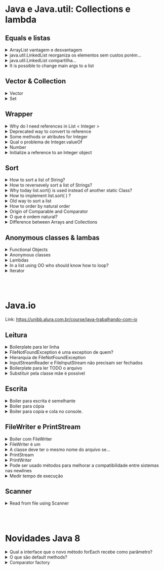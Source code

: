 # Java e Java.util: Collections e lambda

## Equals e listas

<details>
<summary>ArrayList vantagem e desvantagem</summary>
Rápida para iterar, mas se remover

```java
list.remove(1);
```
muda toda a indexação da lista  
</details>


<details>
<summary>java.util.LinkedList reorganiza os elementos sem custos porém...</summary>
Cada elemento sabe o index do anterior e do próximo. Fácil alterar.

Mas iterar é difícil pois tem que começar do início.
</details>


<details>
<summary>java.util.LinkedList compartilha...</summary>
Mesmos métodos

```java
myList.remove();
myList.size();
myList.contains();   
```

Isso é devido a interface List

```java
List<Integer> myList = new LinkedList<>(); 
```
</details>

<details>
    <summary>
    It is possible to change main args to a list
    </summary>


```java
public static void main(String[] args) {
    (args);
}
```
</details>

## Vector & Collection

<details>
<summary>
Vector
</summary>
The same thing as ArrayList, but threadsafe.It came before ArrayList and List (interface). Most of the time it's not necessary.
</details>

<details>
<summary>
Set
</summary>
Because List accepts duplicate entries. Both extends Collection. Vector is under List.
</details>

## Wrapper


<details>
<summary>
Why do I need references in List < Integer >
</summary>
No mundo de arrays existem primitivos e referências.
No mundo de Lists existem somente referências (they are objetcs)
Actually Java will convert primitives to objects

```java
myList.add(15);
//it should not be possible
//it's called autoboxing
//from Double to double is Unboxing (for example)
```
</details>

<details>
<summary>
Deprecated way to convert to reference
</summary>

```java
//Deprecated way
Integer numero = new Integer(22);

//New way
Integer numero = Integer.valueOf(22);
```
</details>

<details>
<summary>
Some methods or atributes for Integer</summary>

```java
//Deprecated way
Integer.MAX_VALUE;
Integer.intValue();
//parse is a static method that receives something
Integer.parseInt(...);
```
</details>

<details>
<summary>
Qual o problema de Integer.valueOf</summary>

Integer.valueOf("22"); retorna uma referência. E se for necessário uma int haveria um unboxing, então não seria a melhor opção, e sim:

Integer.parseInt("22"); devolve um int diretamente
</details>

<details>
<summary> Number </summary>
Mother class of Long, Integer, Double...
</details>

<details>
<summary>
Initialize a reference to an Integer object</summary>
Integer myInt = Integer.valueOf("22");
</details>

## Sort

<details>
<summary>
How to sort a list of String?
</summary>

```java
import java.util.Collections;
Collections.sort(minhaStrList);
```
</details>

<details>
<summary>
How to reversevely sort a list of Strings?
</summary>

```java
Collections.reverse(minhaStrList)
```
</details>

<details>
<summary>
Why today list.sort() is used instead of another static Class?
</summary>
Because that how it should be in OO world, where each object is responsible for itself.
</details>

<details>
<summary>
How to implement list.sort( ) ?
</summary>
list.sort() needs a Comparator class

```java
list.sort(new NomeTitularComparator());
```
For strings

```java
class TitularDaContaComparator implements Comparator<Conta> {
    @Override
    public int compare(Conta c1, Conta c2) {

       return c1.getTitular().getNome().compareTo(c2.getTitular().getNome());
    }
}
```

For integers

```java
class NumeroDaContaComparator  implements Comparator<Conta> {
    @Override
    public int compare(Conta c1, Conta c2) {
        return c1.getNumero() - c2.getNumero();
        //return Integer.compare(c1.getNumero(), c2.getNumero());
    }
}
```
</details>

<details>
<summary>
Old way to sort a list
</summary>

```java
Collections.sort(lista, new TitularContaComparator());
```
</details>

<details>
<summary>
How to order by natural order
</summary>

```java
//Old way
//Collections.sort(lista);

//New way
list.sort(null);
```
Then 

```java
class Conta implements Comparable<Conta> {
    /* */
    @Override
    public int compareTo(Conta o) {
        return Double.compare(this.saldo, o.saldo);
        //possible to access because its inside the class
    }
}
```
</details>

<details>
<summary>
Origin of Comparable and Comparator
</summary>
Para natural order:
java.lang.Comparable
To any order:
java.util.Comparator
</details>

<details>
<summary>
O que é ordem natural?
</summary>
Ordem usada pelo próprio elemento da lista
</details>

<details>
<summary>
Difference between Arrays and Collections
</summary>
Arrays is also a class full of static methods inside java.util. But it works with arrays
</details>


## Anonymous classes & lambas

<details>
<summary>
Functional Objects
</summary>
Some classes exists only to store a single method. The objects from those clases are "Functional Objects".
</details>

<details>
<summary>
Anonymous classes
</summary>
When you initialize without declaring a class first. The implementation of the class comes together with it.

Example of anonymous class. **Necessary to add () to call the constructor**.

```java
    lista.sort(new Comparator<Conta>() {
        @Override
        public int compare(Conta c1, Conta c2) {
            return Integer.compare(c1.getNumero(), c2.getNumero());
        }
    });
```

How it was before.

```java
class NumeroDaContaComparator2 implements Comparator<Conta> {
	@Override
	public int compare(Conta c1, Conta c2) {
		return Integer.compare(c1.getNumero(), c2.getNumero());
	}
}
```

But this will sacrifice readability. But it is also possible to store the anonymous classes inside a variable.

```java
Comparator<Conta> comp = new Comparator<Conta>() {
    @Override
    public int compare(Conta c1, Conta c2) {
        return Integer.compare(c1.getNumero(), c2.getNumero());
    }
} 
```

</details>


<details>
<summary>
Lambdas</summary>
To clean the code and showing only the parameters.<br>
From this:

```java
lista.sort(new Comparator<Conta>() {
    @Override
    public int compare(Conta c1, Conta c2) {
        return c1.getNumero() - c2.getNumero();
    }
});
```
To this:

```java
lista.sort((c1, c2) -> c1.getNumero() - c2.getNumero());
```
</details>


<details>
<summary>
In a list using OO who should know how to loop?
</summary>
The list itself. That's why this exists:

```java
list.forEach( conta -> System.out.println("Conta "+ conta) )
```
</details>

<details>
<summary>
Iterator</summary>

```java
List<String> nomes = new ArrayList<>();
nomes.add("Super Mario");
nomes.add("Yoshi"); 
nomes.add("Donkey Kong"); 

Iterator<String> it = nomes.iterator();

while(it.hasNext()) {
  System.out.println(it.next());
}
```
</details>

<br><br>

# Java.io 
Link: https://unibb.alura.com.br/course/java-trabalhando-com-io

## Leitura

<details><summary> Boilerplate para ler linha </summary>

```java
//public static void main(String[] args) throws IOException {
FileInputStream fis = new FileInputStream("lorem.txt");
InputStreamReader isr = new InputStreamReader(fis);
BufferedReader br = new BufferedReader(isr);
String linha = br.readLine();
// System.out.println(linha);
br.close();

```
</details>

<details><summary> FileNotFoundException é uma exception de quem?</summary>
FileInputStream</details>

<details><summary> Hierarquia de FileNotFoundException</summary>
Exception > IOException > FileNotFoundException
</details>

<details><summary> InputStreamReader e FileInputStream não precisam ser fechados</summary>
pois o BufferedReader já fecha eles.</details>

<details><summary>Boilerplate para ler TODO o arquivo</summary>

```java
while (linha != null) {
    System.out.println(linha);
    linha = br.readLine();
}
br.close();
```
</details>

<details><summary> Substituir pela classe mãe é possível </summary>

```java
//FileInputStream fis = new FileInputStream("lorem.txt");
InputStream fis = new FileInputStream("lorem.txt");
//InputStreamReader isr = new InputStreamReader(fis);
Reader isr = new InputStreamReader(fis);
// Aqui não por causa da br.readLine();
BufferedReader br = new BufferedReader(isr);
```
</details>


## Escrita

<details><summary> Boiler para escrita é semelhante </summary>

```java
OutputStream fos = new FileOutputStream("lorem2.txt");
Writer osw = new OutputStreamWriter(fos);
BufferedWriter bw = new BufferedWriter(osw);

bw.write("asjkdfasdço asdifja sodfijaosidgjaoisdjgoiaj");
// 2 newline = 1 newline
bw.newLine();
bw.newLine();
bw.write("lajksdfasdojiasdgio aoinavsdnasdion asodifjaodf");

bw.close();
```
</details>


<details><summary> Boiler para cópia </summary>

```java
FileInputStream fis = new FileInputStream("lorem-copia.txt");
InputStreamReader isr = new InputStreamReader(fis);
BufferedReader br = new BufferedReader(isr);
String linha = br.readLine();

OutputStream fos = new FileOutputStream("lorem-copia2.txt");
Writer osw = new OutputStreamWriter(fos);
BufferedWriter bw = new BufferedWriter(osw);

while (linha != null) {
    bw.write(linha);
    bw.newLine();
    linha = br.readLine();
}

br.close();
bw.close();
```
</details>

<details> <summary>Boiler para copia e cola no console.
</summary>

```java
FileInputStream fis = System.out;
//InputStreamReader isr = new InputStreamReader(fis);
//BufferedReader br = new BufferedReader(isr);
//String linha = br.readLine();

OutputStream fos = System.in; //new FileOutputStream("lorem-copia2.txt");
//Writer osw = new OutputStreamWriter(fos);
//BufferedWriter bw = new BufferedWriter(osw);

while (linha != null && !linha.isEmpty()) {
    //bw.write(linha);
    //bw.newLine();
    bw.flush();
    //linha = br.readLine();
}

br.close();
bw.close();
```

</details>


## FileWriter e PrintStream

<details><summary>Boiler com FileWriter </summary>

```java
BufferedWriter bw = new BufferedWriter(new FileWriter("lorem2.txt"));

bw.write("teste teste");
bw.newLine();
bw.newLine();
bw.write("out out out");

bw.close();
```
</details>

<details><summary>FileWriter é um</summary>
Writer e não um OutputStream
</details>

<details><summary>A classe deve ter o mesmo nome do arquivo se...</summary>
caso ela seja "public class" e não apenas "class"</details>

<details><summary>PrintStream </summary>
Mais antigo que os Reads e os Writers

```java
PrintStream ps = new PrintStream(new File("lorem2.txt"));
ps.println("teste teste");
ps.println();
ps.println("out out out");
ps.close();
```
</details>

<details><summary> PrintWriter </summary>
Alternativa pra não confundir qual usar

```java
PrintWriter ps = new PrintWriter"lorem2.txt");
ps.println("teste teste");
ps.println();
ps.println("out out out");
ps.close();
```
</details>

<details><summary> Pode ser usado métodos para melhorar a compatibilidade entre sistemas nas newlines </summary>

```java
FileWriter fw = new FileWriter("arquivo.txt");

fw.write("Lorem ipsum dolor sit amet ...");
//fw.write("\n");
fw.write(System.lineSeparator();
// ou trocar pelo PrintWriter com o .println();

fw.write("tempor incididunt ut labore ...");

fw.close();
```
</details>

<details><summary>Medir tempo de execução</summary>

```java
long ini = System.currentTimeMillis();

BufferedWriter bw = new BufferedWriter(new FileWriter("lorem2.txt"));
bw.write("Lorem ipsum dolor sit amet, consectetur adipiscing elit, sed do eiusmod");
bw.close();

long fim = System.currentTimeMillis();
System.out.println("Passaram " + (fim - ini) + " milissegundos");

```
</details>


## Scanner 
<details><summary>Read from file using Scanner
</summary>

```java
Scanner sc = new Scanner(new File("contas.csv"));
while (sc.hasNextLine()) System.out.println(sc.nextLine());
sc.close();
```
</details>


<br><br>

# Novidades Java 8

<details>
<summary>
Qual a interface que o novo método forEach recebe como parâmetro?</summary>
Comsumer que possui um único método chamado accept
</details>


<details><summary>O que são default methods?</summary>
São métodos que surgem com o java 8. Antes não era possível adicionar métodos com corpo na interface (chamados métodos concretos).

```java
void myMethod(); //método sem corpo, ou absrtrato
```
Default métodos tem corpo e são aplicados automaticamente. Sem quebrar.
</details>

<details><summary>Comparator factory</summary>
É uma expressão que gera um comparator.

```java
palavras.sort(Comparator.comparing(myString -> myString.length()));
```
